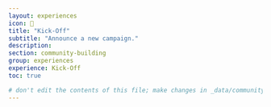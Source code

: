 ```yaml
---
layout: experiences
icon: 🏈
title: "Kick-Off"
subtitle: "Announce a new campaign."
description:
section: community-building
group: experiences
experience: Kick-Off
toc: true

# don't edit the contents of this file; make changes in _data/community-building-experiences.yml
---
```

